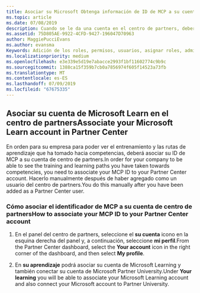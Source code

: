 ```yaml
---
title: Asociar su Microsoft Obtenga información de ID de MCP a su cuenta de centro de partners | Centro de partners
ms.topic: article
ms.date: 07/08/2019
description: Cuando se le da una cuenta en el centro de partners, deberá actualizar su perfil asociando su ID. MCP
ms.assetid: 75D805AE-9922-4CFD-9427-196047D70963
author: MaggiePucciEvans
ms.author: evansma
Keywords: Adición de los roles, permisos, usuarios, asignar roles, administración, agente, Id. de MCP, Microsoft Learn
ms.localizationpriority: medium
ms.openlocfilehash: e3e339e5d19e7abacce2993f1bf11602774c9b9c
ms.sourcegitcommit: 1388ca15f359b7cb0a7856974f605f14523a73fb
ms.translationtype: MT
ms.contentlocale: es-ES
ms.lasthandoff: 07/09/2019
ms.locfileid: "67675335"
---
```

## <a name="associate-your-microsoft-learn-account-in-partner-center"></a><span data-ttu-id="d4496-104">Asociar su cuenta de Microsoft Learn en el centro de partners</span><span class="sxs-lookup"><span data-stu-id="d4496-104">Associate your Microsoft Learn account in Partner Center</span></span>

<span data-ttu-id="d4496-105">En orden para su empresa para poder ver el entrenamiento y las rutas de aprendizaje que ha tomado hacia competencias, deberá asociar su ID de MCP a su cuenta de centro de partners.</span><span class="sxs-lookup"><span data-stu-id="d4496-105">In order for your company to be able to see the training and learning paths you have taken towards competencies, you need to associate your MCP ID to your Partner Center account.</span></span> <span data-ttu-id="d4496-106">Hacerlo manualmente después de haber agregado como un usuario del centro de partners.</span><span class="sxs-lookup"><span data-stu-id="d4496-106">You do this manually after you have been added as a Partner Center user.</span></span>

### <a name="how-to-associate-your-mcp-id-to-your-partner-center-account"></a><span data-ttu-id="d4496-107">Cómo asociar el identificador de MCP a su cuenta de centro de partners</span><span class="sxs-lookup"><span data-stu-id="d4496-107">How to associate your MCP ID to your Partner Center account</span></span>

1. <span data-ttu-id="d4496-108">En el panel del centro de partners, seleccione el **su cuenta** icono en la esquina derecha del panel y, a continuación, seleccione **mi perfil**.</span><span class="sxs-lookup"><span data-stu-id="d4496-108">From the Partner Center dashboard, select the **Your account** icon in the right corner of the dashboard, and then select **My profile**.</span></span>

2. <span data-ttu-id="d4496-109">En **su aprendizaje** podrá asociar su cuenta de Microsoft Learning y también conectar su cuenta de Microsoft Partner University.</span><span class="sxs-lookup"><span data-stu-id="d4496-109">Under **Your learning** you will be able to associate your Microsoft Learning account and also connect your Microsoft account to Partner University.</span></span>